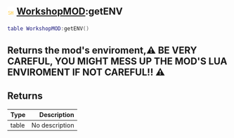 ## ![shared](.gitbook/assets/shared.png) [WorkshopMOD](./home/WorkshopMOD):getENV

```lua
table WorkshopMOD:getENV()
```

Returns the mod's enviroment,⚠ BE VERY CAREFUL, YOU MIGHT MESS UP THE MOD'S LUA ENVIROMENT IF NOT CAREFUL!! ⚠
------
## Returns

| Type   | Description |
| ------ | ----------: |
| table | No description |

